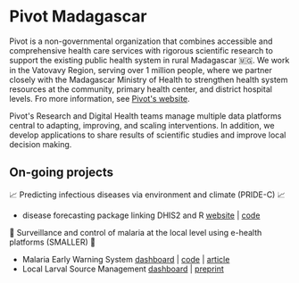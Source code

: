 # Pivot Madagascar

Pivot is a non-governmental organization that combines accessible and comprehensive health care services with rigorous scientific research to support the existing public health system in rural Madagascar 🇲🇬. We work in the Vatovavy Region, serving over 1 million people, where we partner closely with the Madagascar Ministry of Health to strengthen health system resources at the community, primary health center, and district hospital levels. Fro more information, see [Pivot's website](https://www.pivotworks.org/).

Pivot's Research and Digital Health teams manage multiple data platforms central to adapting, improving, and scaling interventions. In addition, we develop applications to share results of scientific studies and improve local decision making.

## On-going projects

📈 Predicting infectious diseases via environment and climate (PRIDE-C) 📈

- disease forecasting package linking DHIS2 and R [website](https://pivot-madagascar.github.io/PRIDEC-package/) | [code](https://github.com/Pivot-Madagascar/PRIDEC-package)

🦟 Surveillance and control of malaria at the local level using e-health platforms (SMALLER) 🦟

- Malaria Early Warning System [dashboard](https://smaller.pivot-dashboard.org/) | [code](https://gitlab.com/pivot-sci-apps/smaller-shiny) | [article](https://doi.org/10.1186/s12936-025-05266-0)
- Local Larval Source Management [dashboard](https://lsm.pivot-dashboard.org/) | [preprint](https://www.researchsquare.com/article/rs-5181799/v1)
